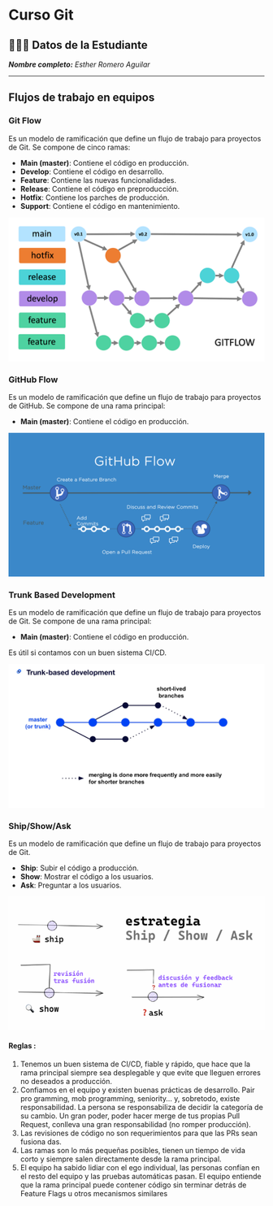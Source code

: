 # Curso Git

## 👩🏻‍💻 Datos de la Estudiante

_**Nombre completo:** Esther Romero Aguilar_

---

## Flujos de trabajo en equipos

### Git Flow

Es un modelo de ramificación que define un flujo de trabajo para proyectos de Git. Se compone de cinco ramas:

- **Main (master)**: Contiene el código en producción.
- **Develop**: Contiene el código en desarrollo.
- **Feature**: Contiene las nuevas funcionalidades.
- **Release**: Contiene el código en preproducción.
- **Hotfix**: Contiene los parches de producción.
- **Support**: Contiene el código en mantenimiento.

![alt text](./images/image-1.png)

### GitHub Flow

Es un modelo de ramificación que define un flujo de trabajo para proyectos de GitHub. Se compone de una rama principal:

- **Main (master)**: Contiene el código en producción.

![alt text](./images/image.png)

### Trunk Based Development

Es un modelo de ramificación que define un flujo de trabajo para proyectos de Git. Se compone de una rama principal:

- **Main (master)**: Contiene el código en producción.

Es útil si contamos con un buen sistema CI/CD.

![alt text](./images/image-2.png)

### Ship/Show/Ask

Es un modelo de ramificación que define un flujo de trabajo para proyectos de Git.

- **Ship**: Subir el código a producción.
- **Show**: Mostrar el código a los usuarios.
- **Ask**: Preguntar a los usuarios.

![alt text](./images/image-3.png)

#### Reglas :

1. Tenemos un buen sistema de CI/CD, fiable y rápido, que hace que la rama
   principal siempre sea desplegable y que evite que lleguen errores no deseados
   a producción.
2. Confiamos en el equipo y existen buenas prácticas de desarrollo. Pair pro
   gramming, mob programming, seniority… y, sobretodo, existe responsabilidad.
   La persona se responsabiliza de decidir la categoría de su cambio. Un
   gran poder, poder hacer merge de tus propias Pull Request, conlleva una gran
   responsabilidad (no romper producción).
3. Las revisiones de código no son requerimientos para que las PRs sean fusiona
   das.
4. Las ramas son lo más pequeñas posibles, tienen un tiempo de vida corto y
   siempre salen directamente desde la rama principal.
5. El equipo ha sabido lidiar con el ego individual, las personas confían en el resto
   del equipo y las pruebas automáticas pasan. El equipo entiende que la rama
   principal puede contener código sin terminar detrás de Feature Flags u otros
   mecanismos similares
